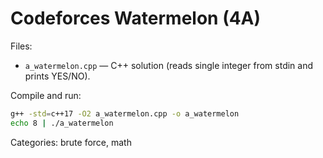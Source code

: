 # Codeforces Watermelon (4A)

Files:

- `a_watermelon.cpp` — C++ solution (reads single integer from stdin and prints YES/NO).

Compile and run:

```bash
g++ -std=c++17 -O2 a_watermelon.cpp -o a_watermelon
echo 8 | ./a_watermelon
```

Categories:
brute force, math
